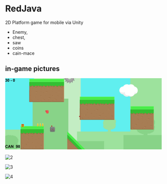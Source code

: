 # RedJava
 
 2D Platform game for mobile via Unity

* Enemy,
* chest, 
* saw 
* coins
* cain-mace

## in-game pictures

![1](RedJAVA/img/redjava_img1.png "redjava")

![2](RedJAVA/img/redjava_img2.png "redjava")

![3](RedJAVA/img/redjava_img3.png "redjava")

![4](RedJAVA/img/redjava_img4.png "redjava")
